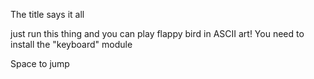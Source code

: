 The title says it all

just run this thing and you can play flappy bird in ASCII art! You need to install the "keyboard" module

Space to jump
